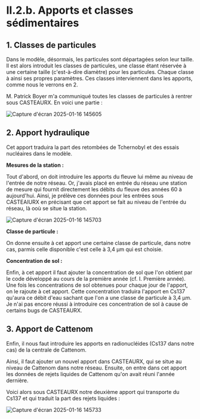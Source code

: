 # II.2.b. Apports et classes sédimentaires

## 1. Classes de particules

Dans le modèle, désormais, les particules sont départagées selon leur taille. 
Il est alors introduit les classes de particules, une classe étant réservée à une certaine taille (c'est-à-dire diamètre) pour les particules. Chaque classe à ainsi ses propres paramètres.
Ces classes interviennent dans les apports, comme nous le verrons en 2.

M. Patrick Boyer m'a communiqué toutes les classes de particules à rentrer sous CASTEAURX. En voici une partie : 

![Capture d'écran 2025-01-16 145605](https://github.com/user-attachments/assets/02d4f179-f087-430a-8cb0-36b223d93711)

## 2. Apport hydraulique

Cet apport traduira la part des retombées de Tchernobyl et des essais nucléaires dans le modèle.

**Mesures de la station :**

Tout d'abord, on doit introduire les apports du fleuve lui même au niveau de l'entrée de notre réseau.
Or, j'avais placé en entrée du réseau une station de mesure qui fournit directement les débits du fleuve des années 60 à aujourd'hui.
Ainsi, je prélève ces données pour les entrées sous CASTEAIURX en précisant que cet apport se fait au niveau de l'entrée du réseau, là ooù se situe la station.

![Capture d'écran 2025-01-16 145703](https://github.com/user-attachments/assets/9f1bd8a2-bf2e-49a5-9555-a62e1b357e11)

**Classe de particule :**

On donne ensuite à cet apport une certaine classe de particule, dans notre cas, parmis celle disponible c'est celle à 3,4 μm qui est choisie.

**Concentration de sol :**

Enfin, à cet apport il faut ajouter la concentration de sol que l'on obtient par le code développé au cours de la première année (cf. I. Première année). 
Une fois les concentrations de sol obtenues pour chaque jour de l'apport, on le rajoute à cet apport.
Cette concentration traduira l'apport en Cs137 qu'aura ce débit d'eau sachant que l'on a une classe de particule à 3,4 μm.
Je n'ai pas encore réussi à introduire ces concentration de sol à cause de certains bugs de CASTEAURX. 

## 3. Apport de Cattenom

Enfin, il nous faut introduire les apports en radionucléides (Cs137 dans notre cas) de la centrale de Cattenom.

Ainsi, il faut ajouter un nouvel apport dans CASTEAURX, qui se situe au niveau de Cattenom dans notre réseau. 
Ensuite, on entre dans cet apport les données de rejets liquides de Cattenom qu'on avait réuni l'année dernière.

Voici alors sous CASTEAURX notre deuxième apport qui transporte du Cs137 et qui traduit la part des rejets liquides :

![Capture d'écran 2025-01-16 145733](https://github.com/user-attachments/assets/b294f89f-3e20-453f-acd6-be88a1e49476)
